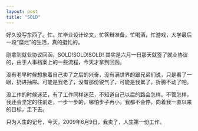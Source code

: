 ```yaml
---
layout: post
title: "SOLD"
---
```


好久没写东西了。忙。忙毕业设计论文，忙答辩准备，忙喝酒，忙游戏，大学最后一段“糜烂”的生活，真的挺忙的。

刚拿到就业协议回函，SOLD!SOLD!SOLD! 其实是六月一日那天就签了就业协议的，由于人事档案上的一些流程，今天才拿到回函。

没有老早时候想象着自己卖了之后的兴奋，没有满世界的跟兄弟们说，只是看了一眼，扔进抽屉。可能是我老了，没有那份锐气了，可能是我累了，折腾不动了吧。

没工作的时候迷茫，有了工作同样迷茫，不知道自己以后的路会怎样。不管怎样，我还会坚定的往前走，一步一步的，哪怕步子再小，我都不会停，向着我一直以来的目标，走下去。

只为人生的记号，今天，2009年6月9日，我卖了，人生第一份工作。

